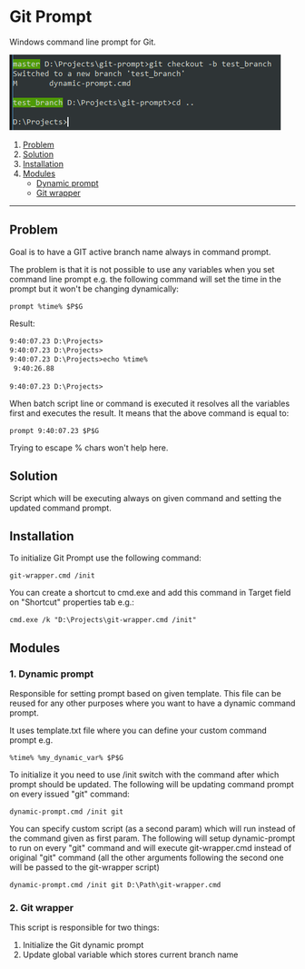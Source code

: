 # Git Prompt
Windows command line prompt for Git.

![Command prompt example](img/screenshot.png)


1. [Problem](#Problem)
2. [Solution](#Solution)
3. [Installation](#Installation)
4. [Modules](#Modules)
    * [Dynamic prompt](#1.%20Dynamic%20prompt)
    * [Git wrapper](#2.%20Git%20wrapper)

---

## Problem
Goal is to have a GIT active branch name always in command prompt.

The problem is that it is not possible to use any variables when you set command line prompt e.g. the following command will set the time in the prompt but it won't be changing dynamically:

```
prompt %time% $P$G
```
Result:
```
9:40:07.23 D:\Projects>
9:40:07.23 D:\Projects>
9:40:07.23 D:\Projects>echo %time%
 9:40:26.88

9:40:07.23 D:\Projects>
```

When batch script line or command is executed it resolves all the variables first and executes the result. It means that the above command is equal to:
```
prompt 9:40:07.23 $P$G
```
Trying to escape % chars won't help here.

## Solution
Script which will be executing always on given command and setting the updated command prompt.

## Installation
To initialize Git Prompt use the following command:
```
git-wrapper.cmd /init
```
You can create a shortcut to cmd.exe and add this command in Target field on "Shortcut" properties tab e.g.:
```
cmd.exe /k "D:\Projects\git-wrapper.cmd /init"
```
## Modules
### 1. Dynamic prompt

Responsible for setting prompt based on given template. This file can be reused for any other purposes where you want to have a dynamic command prompt.

It uses template.txt file where you can define your custom command prompt e.g.
```
%time% %my_dynamic_var% $P$G
```

To initialize it you need to use /init switch with the command after which prompt should be updated. The following will be updating command prompt on every issued "git" command:
```
dynamic-prompt.cmd /init git
```
You can specify custom script (as a second param) which will run instead of the command given as first param. The following will setup dynamic-prompt to run on every "git" command and will execute git-wrapper.cmd instead of original "git" command (all the other arguments following the second one will be passed to the git-wrapper script)
```
dynamic-prompt.cmd /init git D:\Path\git-wrapper.cmd
```
### 2. Git wrapper
This script is responsible for two things:

1. Initialize the Git dynamic prompt
2. Update global variable which stores current branch name
